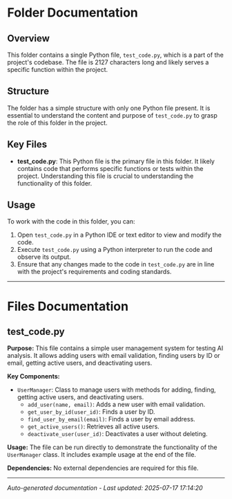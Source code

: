 # Folder Documentation

## Overview
This folder contains a single Python file, `test_code.py`, which is a part of the project's codebase. The file is 2127 characters long and likely serves a specific function within the project.

## Structure
The folder has a simple structure with only one Python file present. It is essential to understand the content and purpose of `test_code.py` to grasp the role of this folder in the project.

## Key Files
- **test_code.py**: This Python file is the primary file in this folder. It likely contains code that performs specific functions or tests within the project. Understanding this file is crucial to understanding the functionality of this folder.

## Usage
To work with the code in this folder, you can:
1. Open `test_code.py` in a Python IDE or text editor to view and modify the code.
2. Execute `test_code.py` using a Python interpreter to run the code and observe its output.
3. Ensure that any changes made to the code in `test_code.py` are in line with the project's requirements and coding standards.

---

# Files Documentation

## test_code.py

**Purpose:** This file contains a simple user management system for testing AI analysis. It allows adding users with email validation, finding users by ID or email, getting active users, and deactivating users.

**Key Components:**
- `UserManager`: Class to manage users with methods for adding, finding, getting active users, and deactivating users.
  - `add_user(name, email)`: Adds a new user with email validation.
  - `get_user_by_id(user_id)`: Finds a user by ID.
  - `find_user_by_email(email)`: Finds a user by email address.
  - `get_active_users()`: Retrieves all active users.
  - `deactivate_user(user_id)`: Deactivates a user without deleting.

**Usage:** The file can be run directly to demonstrate the functionality of the `UserManager` class. It includes example usage at the end of the file.

**Dependencies:** No external dependencies are required for this file.

---
*Auto-generated documentation - Last updated: 2025-07-17 17:14:20*
